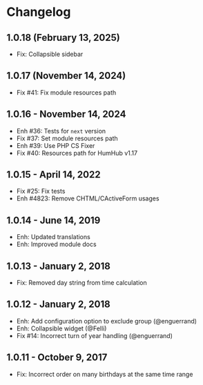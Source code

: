 Changelog
=========

1.0.18 (February 13, 2025)
---------------------------
- Fix: Collapsible sidebar

1.0.17 (November 14, 2024)
---------------------------
- Fix #41: Fix module resources path

1.0.16 - November 14, 2024 
---------------------------
- Enh #36: Tests for `next` version
- Fix #37: Set module resources path
- Enh #39: Use PHP CS Fixer
- Fix #40: Resources path for HumHub v1.17


1.0.15 - April 14, 2022
-----------------------
- Fix #25: Fix tests
- Enh #4823: Remove CHTML/CActiveForm usages


1.0.14 - June 14, 2019
------------------------
- Enh: Updated translations
- Enh: Improved module docs


1.0.13 - January 2, 2018
------------------------
- Fix: Removed day string from time calculation


1.0.12 - January 2, 2018
------------------------
- Enh: Add configuration option to exclude group (@enguerrand)
- Enh: Collapsible widget (@Felli)
- Fix #14: Incorrect turn of year handling (@enguerrand)


1.0.11 - October 9, 2017
------------------------
- Fix: Incorrect order on many birthdays at the same time range
